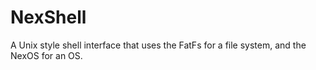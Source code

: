 # NexShell
A Unix style shell interface that uses the FatFs for a file system, and the NexOS for an OS.

